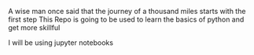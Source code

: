 A wise man once said that the journey of a thousand miles starts with the first step
This Repo is going to be used to learn the basics of python and get more skillful


I will be using jupyter notebooks
